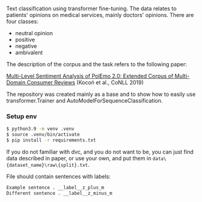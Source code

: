 # 
Text classification using transformer fine-tuning.
The data relates to patients' opinions on medical services, mainly doctors' opinions. There are four classes:
- neutral opinion 
- positive
- negative
- ambivalent

The description of the corpus and the task refers to the following paper:


[Multi-Level Sentiment Analysis of PolEmo 2.0: Extended Corpus of Multi-Domain Consumer Reviews](https://aclanthology.org/K19-1092) (Kocoń et al., CoNLL 2019)

The repository was created mainly as a base and to show how to easily use transformer.Trainer and AutoModelForSequenceClassification. 

### Setup env
```bash
$ python3.9 -m venv .venv
$ source .venv/bin/activate
$ pip install -r requirements.txt
```

If you do not familiar with dvc, and you do not want to be, you can just find data described in paper, or use your own, and put them in `data\{dataset_name}\raw\{split}.txt`.

File should contain sentences with labels:
```bash
Example sentence . __label__z_plus_m
Different sentence . __label__z_minus_m
```